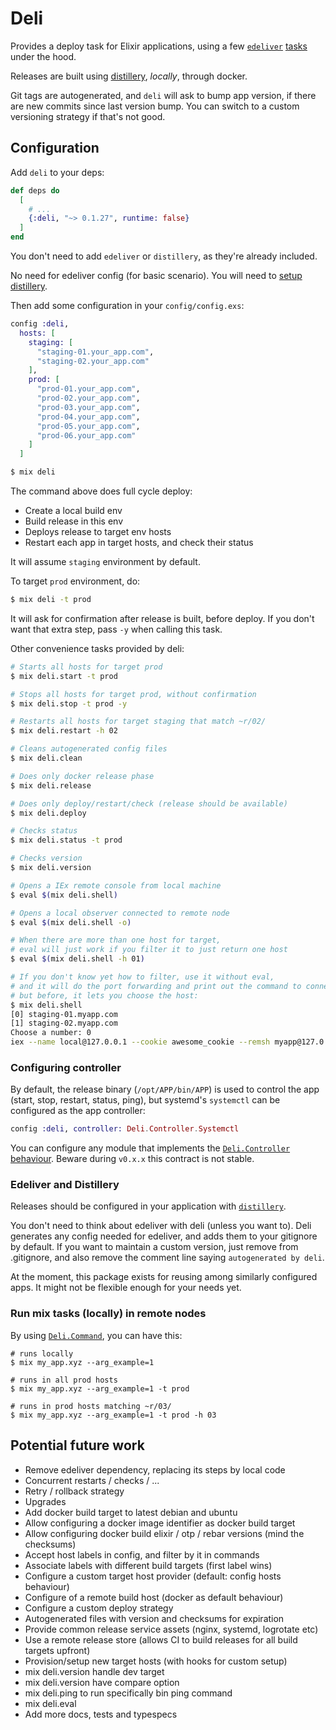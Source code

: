 # Deli

Provides a deploy task for Elixir applications, using a few [`edeliver`](https://github.com/edeliver/edeliver) [tasks](https://hexdocs.pm/edeliver/Mix.Tasks.Edeliver.html#content) under the hood.

Releases are built using [distillery](https://github.com/bitwalker/distillery), _locally_, through docker.

Git tags are autogenerated, and `deli` will ask to bump app version, if there are new commits since last version bump. You can switch to a custom versioning strategy if that's not good.

## Configuration

Add `deli` to your deps:

```elixir
def deps do
  [
    # ...
    {:deli, "~> 0.1.27", runtime: false}
  ]
end
```

You don't need to add `edeliver` or `distillery`, as they're already included.

No need for edeliver config (for basic scenario). You will need to [setup distillery](https://hexdocs.pm/distillery).

Then add some configuration in your `config/config.exs`:

```elixir
config :deli,
  hosts: [
    staging: [
      "staging-01.your_app.com",
      "staging-02.your_app.com"
    ],
    prod: [
      "prod-01.your_app.com",
      "prod-02.your_app.com",
      "prod-03.your_app.com",
      "prod-04.your_app.com",
      "prod-05.your_app.com",
      "prod-06.your_app.com"
    ]
  ]
```

```bash
$ mix deli
```

The command above does full cycle deploy:

- Create a local build env
- Build release in this env
- Deploys release to target env hosts
- Restart each app in target hosts, and check their status

It will assume `staging` environment by default.

To target `prod` environment, do:

```bash
$ mix deli -t prod
```

It will ask for confirmation after release is built, before deploy.
If you don't want that extra step, pass `-y` when calling this task.

Other convenience tasks provided by deli:

```bash
# Starts all hosts for target prod
$ mix deli.start -t prod

# Stops all hosts for target prod, without confirmation
$ mix deli.stop -t prod -y

# Restarts all hosts for target staging that match ~r/02/
$ mix deli.restart -h 02

# Cleans autogenerated config files
$ mix deli.clean

# Does only docker release phase
$ mix deli.release

# Does only deploy/restart/check (release should be available)
$ mix deli.deploy

# Checks status
$ mix deli.status -t prod

# Checks version
$ mix deli.version

# Opens a IEx remote console from local machine
$ eval $(mix deli.shell)

# Opens a local observer connected to remote node
$ eval $(mix deli.shell -o)

# When there are more than one host for target,
# eval will just work if you filter it to just return one host
$ eval $(mix deli.shell -h 01)

# If you don't know yet how to filter, use it without eval,
# and it will do the port forwarding and print out the command to connect,
# but before, it lets you choose the host:
$ mix deli.shell
[0] staging-01.myapp.com
[1] staging-02.myapp.com
Choose a number: 0
iex --name local@127.0.0.1 --cookie awesome_cookie --remsh myapp@127.0.0.1
```

### Configuring controller

By default, the release binary (`/opt/APP/bin/APP`) is used to control the app (start, stop, restart, status, ping), but systemd's `systemctl` can be configured as the app controller:

```elixir
config :deli, controller: Deli.Controller.Systemctl
```

You can configure any module that implements the [`Deli.Controller` behaviour](https://hexdocs.pm/deli/Deli.Controller.html). Beware during `v0.x.x` this contract is not stable.

### Edeliver and Distillery

Releases should be configured in your application with [`distillery`](https://hexdocs.pm/distillery).

You don't need to think about edeliver with deli (unless you want to).
Deli generates any config needed for edeliver, and adds them to your gitignore by default.
If you want to maintain a custom version, just remove from .gitignore, and also remove the comment line saying `autogenerated by deli`.

At the moment, this package exists for reusing among similarly configured apps. It might not be flexible enough for your needs yet.

### Run mix tasks (locally) in remote nodes

By using [`Deli.Command`](https://hexdocs.pm/deli/Deli.Command.html), you can have this:

```shell
# runs locally
$ mix my_app.xyz --arg_example=1

# runs in all prod hosts
$ mix my_app.xyz --arg_example=1 -t prod

# runs in prod hosts matching ~r/03/
$ mix my_app.xyz --arg_example=1 -t prod -h 03
```

## Potential future work

- Remove edeliver dependency, replacing its steps by local code
- Concurrent restarts / checks / ...
- Retry / rollback strategy
- Upgrades
- Add docker build target to latest debian and ubuntu
- Allow configuring a docker image identifier as docker build target
- Allow configuring docker build elixir / otp / rebar versions (mind the checksums)
- Accept host labels in config, and filter by it in commands
- Associate labels with different build targets (first label wins)
- Configure a custom target host provider (default: config hosts behaviour)
- Configure of a remote build host (docker as default behaviour)
- Configure a custom deploy strategy
- Autogenerated files with version and checksums for expiration
- Provide common release service assets (nginx, systemd, logrotate etc)
- Use a remote release store (allows CI to build releases for all build targets upfront)
- Provision/setup new target hosts (with hooks for custom setup)
- mix deli.version handle dev target
- mix deli.version have compare option
- mix deli.ping to run specifically bin ping command
- mix deli.eval
- Add more docs, tests and typespecs
